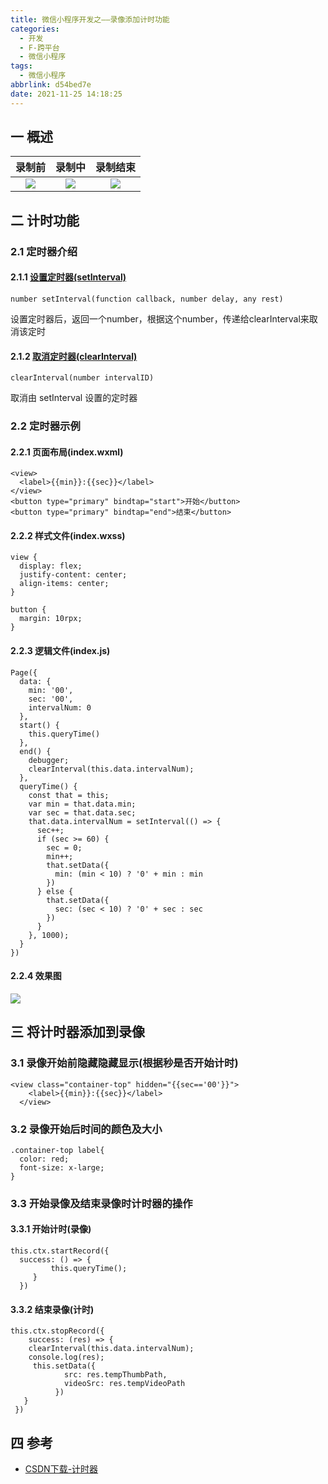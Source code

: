 ```yaml
---
title: 微信小程序开发之——录像添加计时功能
categories:
  - 开发
  - F-跨平台
  - 微信小程序
tags:
  - 微信小程序
abbrlink: d54bed7e
date: 2021-11-25 14:18:25
---
```

## 一 概述

| 录制前 | 录制中 | 录制结束 |
| :----: | :----: | :------: |
| ![][1] | ![][2] |  ![][3]  |

<!--more-->

## 二 计时功能

### 2.1 定时器介绍

#### 2.1.1 [设置定时器(setInterval)][00]

```
number setInterval(function callback, number delay, any rest)
```

设置定时器后，返回一个number，根据这个number，传递给clearInterval来取消该定时

#### 2.1.2 [取消定时器(clearInterval)][01]

```
clearInterval(number intervalID)
```

取消由 setInterval 设置的定时器

### 2.2 定时器示例

#### 2.2.1 页面布局(index.wxml)

```
<view>
  <label>{{min}}:{{sec}}</label>
</view>
<button type="primary" bindtap="start">开始</button>
<button type="primary" bindtap="end">结束</button>
```

#### 2.2.2 样式文件(index.wxss)

```
view {
  display: flex;
  justify-content: center;
  align-items: center;
}

button {
  margin: 10rpx;
}
```

#### 2.2.3 逻辑文件(index.js)

```
Page({
  data: {
    min: '00',
    sec: '00',
    intervalNum: 0
  },
  start() {
    this.queryTime()
  },
  end() {
    debugger;
    clearInterval(this.data.intervalNum);
  },
  queryTime() {
    const that = this;
    var min = that.data.min;
    var sec = that.data.sec;
    that.data.intervalNum = setInterval(() => {
      sec++;
      if (sec >= 60) {
        sec = 0;
        min++;
        that.setData({
          min: (min < 10) ? '0' + min : min
        })
      } else {
        that.setData({
          sec: (sec < 10) ? '0' + sec : sec
        })
      }
    }, 1000);
  }
})
```

#### 2.2.4 效果图
![][4]

## 三 将计时器添加到录像

### 3.1 录像开始前隐藏隐藏显示(根据秒是否开始计时)

```
<view class="container-top" hidden="{{sec=='00'}}">
    <label>{{min}}:{{sec}}</label>
  </view>
```

### 3.2 录像开始后时间的颜色及大小

```
.container-top label{
  color: red;
  font-size: x-large;
}
```

### 3.3 开始录像及结束录像时计时器的操作

#### 3.3.1 开始计时(录像)

```
this.ctx.startRecord({
  success: () => {
         this.queryTime();
     }
  })
```

#### 3.3.2 结束录像(计时)

```
this.ctx.stopRecord({
    success: (res) => {
    clearInterval(this.data.intervalNum);
    console.log(res);
     this.setData({
            src: res.tempThumbPath,
            videoSrc: res.tempVideoPath
          })
   }
 })
```

## 四 参考
* [CSDN下载-计时器](https://download.csdn.net/download/Calvin_zhou/48918093)



[00]:https://developers.weixin.qq.com/minigame/dev/reference/api/setInterval.html
[01]:https://developers.weixin.qq.com/minigame/dev/reference/api/clearInterval.html
[1]:https://jsd.onmicrosoft.cn/gh/PGzxc/CDN/blog-wechat/wechat-video-take-before.png
[2]:https://jsd.onmicrosoft.cn/gh/PGzxc/CDN/blog-wechat/wechat-video-take-ing.png
[3]:https://jsd.onmicrosoft.cn/gh/PGzxc/CDN/blog-wechat/wechat-video-take-after.png
[4]:https://jsd.onmicrosoft.cn/gh/PGzxc/CDN/blog-wechat/wechat-interval-time-sample.gif
